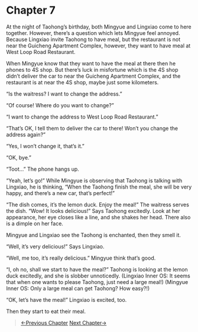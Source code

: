 # Chapter 7

At the night of Taohong’s birthday, both Mingyue and Lingxiao come to here together. However, there’s a question which lets Mingyue feel annoyed. Because Lingxiao invite Taohong to have meal, but the restaurant is not near the Guicheng Apartment Complex, however, they want to have meal at West Loop Road Restaurant.

When Mingyue know that they want to have the meal at there then he phones to 4S shop. But there’s luck in misfortune which is the 4S shop didn’t deliver the car to near the Guicheng Apartment Complex, and the restaurant is at near the 4S shop, maybe just some kilometers.

“Is the waitress? I want to change the address.”

“Of course! Where do you want to change?”

“I want to change the address to West Loop Road Restaurant.”

“That’s OK, I tell them to deliver the car to there! Won’t you change the address again?”

“Yes, I won’t change it, that’s it.”

“OK, bye.”

“Toot…” The phone hangs up.

“Yeah, let’s go!” While Mingyue is observing that Taohong is talking with Lingxiao, he is thinking, “When the Taohong finish the meal, she will be very happy, and there’s a new car, that’s perfect!”

“The dish comes, it’s the lemon duck. Enjoy the meal!” The waitress serves the dish. “Wow! It looks delicious!” Says Taohong excitedly. Look at her appearance, her eye closes like a line, and she shakes her head. There also is a dimple on her face.

Mingyue and Lingxiao see the Taohong is enchanted, then they smell it. 

“Well, it’s very delicious!” Says Lingxiao.

“Well, me too, it’s really delicious.” Mingyue think that’s good.

“I, oh no, shall we start to have the meal?” Taohong is looking at the lemon duck excitedly, and she is slobber unnoticedly. (Lingxiao Inner OS: It seems that when one wants to please Taohong, just need a large meal!) (Mingyue Inner OS: Only a large meal can get Taohong? How easy?!)

“OK, let’s have the meal!” Lingxiao is excited, too.

Then they start to eat their meal.

> [←Previous Chapter](/part1/chapter6.md)  [Next Chapter→](/part2/missing.md)
